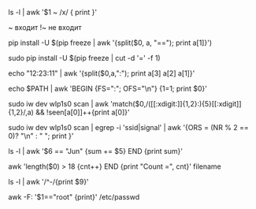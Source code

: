 ls -l | awk '$1 ~ /x/ { print }' 

~ входит
!~ не входит

pip install -U $(pip freeze | awk '{split($0, a, "=="); print a[1]}')

sudo pip install -U $(pip freeze | cut -d '=' -f 1)

echo "12:23:11" | awk '{split($0,a,":"); print a[3] a[2] a[1]}'

echo $PATH | awk 'BEGIN {FS=":"; OFS="\n"} {$1=$1; print $0}'
  
sudo iw dev wlp1s0 scan | awk
    'match($0,/([[:xdigit:]]{1,2}:){5}[[:xdigit]]{1,2}/,a) && !seen[a[0]]++{print a[0]}'

sudo iw dev wlp1s0 scan | egrep -i 'ssid|signal' | awk '{ORS = (NR % 2 == 0)? "\n" : " "; print }'

ls -l | awk '$6 == "Jun" {sum += $5} END {print sum}'

awk 'length($0) > 18 {cnt++} END {print "Count =", cnt}' filename

ls -l | awk '/^-/{print $9}'

awk -F: '$1=="root" {print}' /etc/passwd
